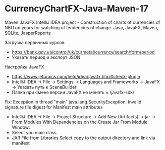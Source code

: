 # CurrencyChartFX-Java-Maven-17
Maven JavaFX IntelliJ IDEA project - Construction of charts of currencies of NBU on years for watching of tendencies of change.
Java, JavaFX, Maven, SQLite, JasperReports

Загрузка первичных курсов
- https://bank.gov.ua/control/uk/curmetal/currency/search/form/period
- Указать период и экспорт JSON

Настройка JavaFX
- https://www.jetbrains.com/help/idea/javafx.html#check-plugin
- IntelliJ IDEA -> File -> Settings -> Languages and Frameworks -> JavaFX -> Указать путь к SceneBuilder
- Папка при смене версии JavaFX не менять = \javafx-sdk\

Fix:
Exception in thread "main" java.lang.SecurityException: Invalid signature file digest for Manifest main attributes
- IntelliJ IDEA -> File -> Project Structure -> Add New (Artifacts) -> jar -> From Modules With Dependencies on the Create Jar From Module Window:
- Select you main class
- JAR File from Libraries Select copy to the output directory and link via manifest
